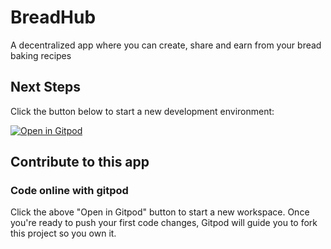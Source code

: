 # BreadHub
A decentralized app where you can create, share and earn from your bread baking recipes

## Next Steps

Click the button below to start a new development environment:

[![Open in Gitpod](https://gitpod.io/button/open-in-gitpod.svg)](https://gitpod.io/#https://github.com/DDecoene/breadhub)

## Contribute to this app

### Code online with gitpod

Click the above "Open in Gitpod" button to start a new workspace. Once you're ready to push your first code changes, Gitpod will guide you to fork this project so you own it.


